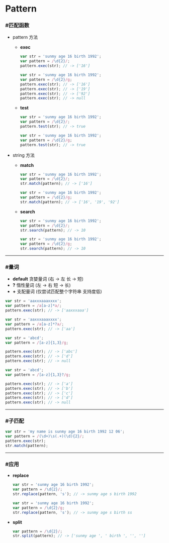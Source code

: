 # Pattern #

### #匹配函数 ###
+ pattern 方法
    + __exec__
        
        ```javascript
        var str = 'sunmy age 16 birth 1992';
        var pattern = /\d{2}/;
        pattern.exec(str); // -> ['16']
        ```
        ```javascript
        var str = 'sunmy age 16 birth 1992';
        var pattern = /\d{2}/g;
        pattern.exec(str); // -> ['16']
        pattern.exec(str); // -> ['19']
        pattern.exec(str); // -> ['92']
        pattern.exec(str); // -> null
        ```
    + __test__
        
        ```javascript
        var str = 'sunmy age 16 birth 1992';
        var pattern = /\d{2}/;
        pattern.test(str); // -> true
        ```
        ```javascript
        var str = 'sunmy age 16 birth 1992';
        var pattern = /\d{2}/g;
        pattern.test(str); // -> true
        ```
+ string 方法
    + __match__
    
        ```javascript
        var str = 'sunmy age 16 birth 1992';
        var pattern = /\d{2}/;
        str.match(pattern); // -> ['16']
        ```
        ```javascript
        var str = 'sunmy age 16 birth 1992';
        var pattern = /\d{2}/g;
        str.match(pattern); // -> ['16', '19', '92']
        ```
    + __search__
        
        ```javascript
        var str = 'sunmy age 16 birth 1992';
        var pattern = /\d{2}/;
        str.search(pattern); // -> 10
        ```
        ```javascript
        var str = 'sunmy age 16 birth 1992';
        var pattern = /\d{2}/g;
        str.search(pattern); // -> 10
        ```

*****

### #量词 ###
+ __default__ 贪婪量词 (右 -> 左 长 -> 短)
+ __?__ 惰性量词 (左 -> 右 短 -> 长)
+ __+__ 支配量词 (仅尝试匹配整个字符串 支持度低)

```javascript
var str = 'aaxxxaaaxxxx';
var pattern = /a[a-z]*a/;
pattern.exec(str); // -> ['aaxxxaaa']
```
```javascript
var str = 'aaxxxaaaxxxx';
var pattern = /a[a-z]*?a/;
pattern.exec(str); // -> ['aa']
```
```javascript
var str = 'abcd';
var pattern = /[a-z]{1,3}/g;

pattern.exec(str); // -> ['abc']
pattern.exec(str); // -> ['d']
pattern.exec(str); // -> null
```
```javascript
var str = 'abcd';
var pattern = /[a-z]{1,3}?/g;

pattern.exec(str); // -> ['a']
pattern.exec(str); // -> ['b']
pattern.exec(str); // -> ['c']
pattern.exec(str); // -> ['d']
pattern.exec(str); // -> null
```

*****

### #子匹配 ###

```javascript
var str = 'my name is sunmy age 16 birth 1992 12 06';
var pattern = /(\d+)\s(.+)(\d){2}/;
pattern.exec(str);
str.match(pattern);
```

*****

### #应用 ###
+ __replace__

    ```javascript
    var str = 'sunmy age 16 birth 1992';
    var pattern = /\d{2}/;
    str.replace(pattern, 's'); // -> sunmy age s birth 1992
    ```
    ```javascript
    var str = 'sunmy age 16 birth 1992';
    var pattern = /\d{2}/g;
    str.replace(pattern, 's'); // -> sunmy age s birth ss
    ```
+ __split__

    ```javascript
    var pattern = /\d{2}/;
    str.split(pattern); // -> ['sunmy age ', ' birth ', '', '']
    ```